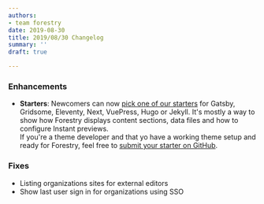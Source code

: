 ```yaml
---
authors:
- team forestry
date: 2019-08-30
title: 2019/08/30 Changelog
summary: ''
draft: true

---
```

### Enhancements

* **Starters**: Newcomers can now [pick one of our starters](https://forestry.io/starters/ "Get started with Forestry") for Gatsby, Gridsome, Eleventy, Next, VuePress, Hugo or Jekyll. It's mostly a way to show how Forestry displays content sections, data files and how to configure Instant previews.   
  If you're a theme developer and that yo have a working theme setup and ready for Forestry, feel free to [submit your starter on GitHub](https://github.com/forestryio/forestry.io/issues/new?assignees=DirtyF&labels=starter&template=starter.md&title=New+starter+submission).

### Fixes

* Listing organizations sites for external editors
* Show last user sign in for organizations using SSO